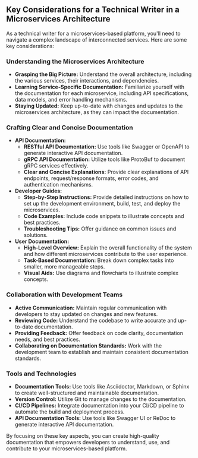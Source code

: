 ## Key Considerations for a Technical Writer in a Microservices Architecture

As a technical writer for a microservices-based platform, you'll need to navigate a complex landscape of interconnected services. Here are some key considerations:

### Understanding the Microservices Architecture
* **Grasping the Big Picture:** Understand the overall architecture, including the various services, their interactions, and dependencies.
* **Learning Service-Specific Documentation:** Familiarize yourself with the documentation for each microservice, including API specifications, data models, and error handling mechanisms.
* **Staying Updated:** Keep up-to-date with changes and updates to the microservices architecture, as they can impact the documentation.

### Crafting Clear and Concise Documentation

* **API Documentation:**
  - **RESTful API Documentation:** Use tools like Swagger or OpenAPI to generate interactive API documentation.
  - **gRPC API Documentation:** Utilize tools like ProtoBuf to document gRPC services effectively.
  - **Clear and Concise Explanations:** Provide clear explanations of API endpoints, request/response formats, error codes, and authentication mechanisms.
* **Developer Guides:**
  - **Step-by-Step Instructions:** Provide detailed instructions on how to set up the development environment, build, test, and deploy the microservices.
  - **Code Examples:** Include code snippets to illustrate concepts and best practices.
  - **Troubleshooting Tips:** Offer guidance on common issues and solutions.
* **User Documentation:**
  - **High-Level Overview:** Explain the overall functionality of the system and how different microservices contribute to the user experience.
  - **Task-Based Documentation:** Break down complex tasks into smaller, more manageable steps.
  - **Visual Aids:** Use diagrams and flowcharts to illustrate complex concepts.

### Collaboration with Development Teams

* **Active Communication:** Maintain regular communication with developers to stay updated on changes and new features.
* **Reviewing Code:** Understand the codebase to write accurate and up-to-date documentation.
* **Providing Feedback:** Offer feedback on code clarity, documentation needs, and best practices.
* **Collaborating on Documentation Standards:** Work with the development team to establish and maintain consistent documentation standards.

### Tools and Technologies

* **Documentation Tools:** Use tools like Asciidoctor, Markdown, or Sphinx to create well-structured and maintainable documentation.
* **Version Control:** Utilize Git to manage changes to the documentation.
* **CI/CD Pipelines:** Integrate documentation into your CI/CD pipeline to automate the build and deployment process.
* **API Documentation Tools:** Use tools like Swagger UI or ReDoc to generate interactive API documentation.

By focusing on these key aspects, you can create high-quality documentation that empowers developers to understand, use, and contribute to your microservices-based platform.
